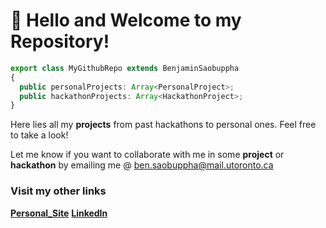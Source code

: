 # 👋 Hello and Welcome to my Repository!

```ts
export class MyGithubRepo extends BenjaminSaobuppha
{
  public personalProjects: Array<PersonalProject>;
  public hackathonProjects: Array<HackathonProject>;
}
```

Here lies all my **projects** from past hackathons to personal ones. Feel free to take a look! 

Let me know if you want to collaborate with me in some **project** or **hackathon** by emailing me @ ben.saobuppha@mail.utoronto.ca

### Visit my other links

[**Personal_Site**](http://bensaobuppha.com) 
[**LinkedIn**](https://www.linkedin.com/in/bensaobuppha/)
